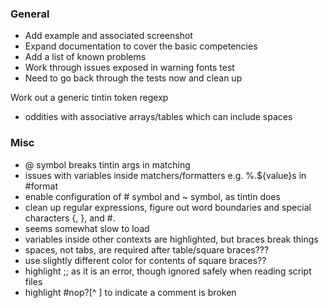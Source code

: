 ### General
 - Add example and associated screenshot
 - Expand documentation to cover the basic competencies
 - Add a list of known problems
 - Work through issues exposed in warning fonts test
 - Need to go back through the tests now and clean up

Work out a generic tintin token regexp
 - oddities with associative arrays/tables which can include spaces

### Misc
 * @ symbol breaks tintin args in matching
 * issues with variables inside matchers/formatters e.g. %.${value}s in #format
 * enable configuration of # symbol and ~ symbol, as tintin does
 * clean up regular expressions, figure out word boundaries and special characters {, }, and #.
 * seems somewhat slow to load
 * variables inside other contexts are highlighted, but braces break things
 * spaces, not tabs, are required after table/square braces???
 * use slightly different color for contents of square braces??
 * highlight ;; as it is an error, though ignored safely when reading script files
 * highlight #nop?[^ ] to indicate a comment is broken
